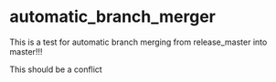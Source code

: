 # automatic_branch_merger

This is a test for automatic branch merging from release_master into master!!!

This should be a conflict
